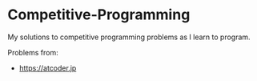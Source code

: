 # Competitive-Programming
 My solutions to competitive programming problems as I learn to program.  
 
Problems from: 
 - https://atcoder.jp
